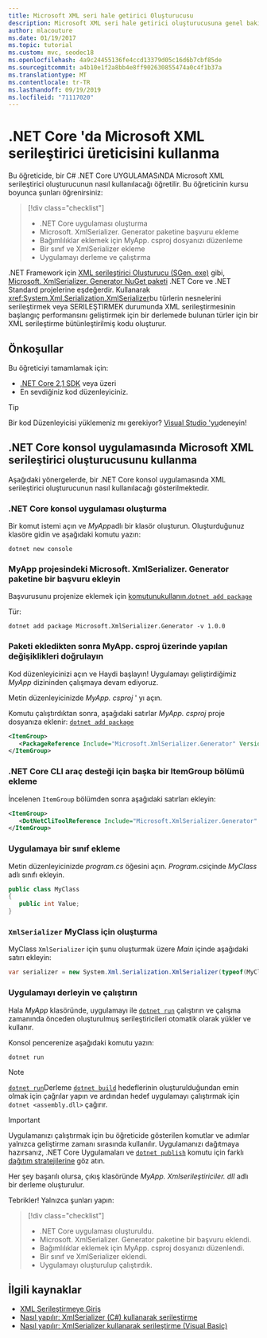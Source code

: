 ```yaml
---
title: Microsoft XML seri hale getirici Oluşturucusu
description: Microsoft XML seri hale getirici oluşturucusuna genel bakış. Projenizde bulunan türler için bir XML serileştirme derlemesi oluşturmak üzere XML seri hale getirici oluşturucusunu kullanın.
author: mlacouture
ms.date: 01/19/2017
ms.topic: tutorial
ms.custom: mvc, seodec18
ms.openlocfilehash: 4a9c24455136fe4ccd13379d05c16d6b7cbf85de
ms.sourcegitcommit: a4b10e1f2a8bb4e8ff902630855474a0c4f1b37a
ms.translationtype: MT
ms.contentlocale: tr-TR
ms.lasthandoff: 09/19/2019
ms.locfileid: "71117020"
---
```

# <a name="using-microsoft-xml-serializer-generator-on-net-core"></a>.NET Core 'da Microsoft XML serileştirici üreticisini kullanma

Bu öğreticide, bir C# .NET Core UYGULAMASıNDA Microsoft XML serileştirici oluşturucunun nasıl kullanılacağı öğretilir. Bu öğreticinin kursu boyunca şunları öğrenirsiniz:

> [!div class="checklist"]
>
> * .NET Core uygulaması oluşturma
> * Microsoft. XmlSerializer. Generator paketine başvuru ekleme
> * Bağımlılıklar eklemek için MyApp. csproj dosyanızı düzenleme
> * Bir sınıf ve XmlSerializer ekleme
> * Uygulamayı derleme ve çalıştırma

.NET Framework için [XML serileştirici Oluşturucu (SGen. exe)](../../standard/serialization/xml-serializer-generator-tool-sgen-exe.md) gibi, [Microsoft. XmlSerializer. Generator NuGet paketi](https://www.nuget.org/packages/Microsoft.XmlSerializer.Generator) .NET Core ve .NET Standard projelerine eşdeğerdir. Kullanarak <xref:System.Xml.Serialization.XmlSerializer>bu türlerin nesnelerini serileştirmek veya SERILEŞTIRMEK durumunda XML serileştirmesinin başlangıç performansını geliştirmek için bir derlemede bulunan türler için bir XML serileştirme bütünleştirilmiş kodu oluşturur.

## <a name="prerequisites"></a>Önkoşullar

Bu öğreticiyi tamamlamak için:

* [.NET Core 2,1 SDK](https://dotnet.microsoft.com/download) veya üzeri
* En sevdiğiniz kod düzenleyiciniz.

> [!TIP]
> Bir kod Düzenleyicisi yüklemeniz mı gerekiyor? [Visual Studio 'yu](https://aka.ms/vsdownload?utm_source=mscom&utm_campaign=msdocs)deneyin!

## <a name="use-microsoft-xml-serializer-generator-in-a-net-core-console-application"></a>.NET Core konsol uygulamasında Microsoft XML serileştirici oluşturucusunu kullanma

Aşağıdaki yönergelerde, bir .NET Core konsol uygulamasında XML serileştirici oluşturucunun nasıl kullanılacağı gösterilmektedir.

### <a name="create-a-net-core-console-application"></a>.NET Core konsol uygulaması oluşturma

Bir komut istemi açın ve *MyApp*adlı bir klasör oluşturun. Oluşturduğunuz klasöre gidin ve aşağıdaki komutu yazın:

```dotnetcli
dotnet new console
```

### <a name="add-a-reference-to-the-microsoftxmlserializergenerator-package-in-the-myapp-project"></a>MyApp projesindeki Microsoft. XmlSerializer. Generator paketine bir başvuru ekleyin

Başvurusunu projenize eklemek için [komutunukullanın.`dotnet add package`](../tools//dotnet-add-package.md)

Tür:

```dotnetcli
dotnet add package Microsoft.XmlSerializer.Generator -v 1.0.0
```

### <a name="verify-changes-to-myappcsproj-after-adding-the-package"></a>Paketi ekledikten sonra MyApp. csproj üzerinde yapılan değişiklikleri doğrulayın

Kod düzenleyicinizi açın ve Haydi başlayın! Uygulamayı geliştirdiğimiz *MyApp* dizininden çalışmaya devam ediyoruz.

Metin düzenleyicinizde *MyApp. csproj* ' yı açın.

Komutu çalıştırdıktan sonra, aşağıdaki satırlar *MyApp. csproj* proje dosyanıza eklenir: [`dotnet add package`](../tools//dotnet-add-package.md)

 ```xml
 <ItemGroup>
    <PackageReference Include="Microsoft.XmlSerializer.Generator" Version="1.0.0" />
 </ItemGroup>
 ```

### <a name="add-another-itemgroup-section-for-net-core-cli-tool-support"></a>.NET Core CLI araç desteği için başka bir ItemGroup bölümü ekleme

İncelenen `ItemGroup` bölümden sonra aşağıdaki satırları ekleyin:

 ```xml
 <ItemGroup>
    <DotNetCliToolReference Include="Microsoft.XmlSerializer.Generator" Version="1.0.0" />
 </ItemGroup>
 ```

### <a name="add-a-class-in-the-application"></a>Uygulamaya bir sınıf ekleme

Metin düzenleyicinizde *program.cs* öğesini açın. *Program.cs*içinde *MyClass* adlı sınıfı ekleyin.

```csharp
public class MyClass
{
   public int Value;
}
```

### <a name="create-an-xmlserializer-for-myclass"></a>`XmlSerializer` MyClass için oluşturma

MyClass `XmlSerializer` için şunu oluşturmak üzere *Main* içinde aşağıdaki satırı ekleyin:

```csharp
var serializer = new System.Xml.Serialization.XmlSerializer(typeof(MyClass));
```

### <a name="build-and-run-the-application"></a>Uygulamayı derleyin ve çalıştırın

Hala *MyApp* klasöründe, uygulamayı ile [`dotnet run`](../tools/dotnet-run.md) çalıştırın ve çalışma zamanında önceden oluşturulmuş serileştiricileri otomatik olarak yükler ve kullanır.

Konsol pencerenize aşağıdaki komutu yazın:

```dotnetcli
dotnet run
```

> [!NOTE]
> [`dotnet run`](../tools/dotnet-run.md)Derleme [`dotnet build`](../tools/dotnet-build.md) hedeflerinin oluşturulduğundan emin olmak için çağrılar yapın ve ardından hedef uygulamayı çalıştırmak için `dotnet <assembly.dll>` çağırır.

> [!IMPORTANT]
> Uygulamanızı çalıştırmak için bu öğreticide gösterilen komutlar ve adımlar yalnızca geliştirme zamanı sırasında kullanılır. Uygulamanızı dağıtmaya hazırsanız, .NET Core Uygulamaları ve [`dotnet publish`](../tools/dotnet-publish.md) komutu için farklı [dağıtım stratejilerine](../deploying/index.md) göz atın.

Her şey başarılı olursa, çıkış klasöründe *MyApp. Xmlserileştiriciler. dll* adlı bir derleme oluşturulur.

Tebrikler! Yalnızca şunları yapın:
> [!div class="checklist"]
>
> * .NET Core uygulaması oluşturuldu.
> * Microsoft. XmlSerializer. Generator paketine bir başvuru eklendi.
> * Bağımlılıklar eklemek için MyApp. csproj dosyanızı düzenlendi.
> * Bir sınıf ve XmlSerializer eklendi.
> * Uygulamayı oluşturulup çalıştırdık.

## <a name="related-resources"></a>İlgili kaynaklar

* [XML Serileştirmeye Giriş](../../standard/serialization/introducing-xml-serialization.md)
* [Nasıl yapılır: XmlSerializer (C#) kullanarak serileştirme](../../csharp/programming-guide/concepts/linq/how-to-serialize-using-xmlserializer.md)
* [Nasıl yapılır: XmlSerializer kullanarak serileştirme (Visual Basic)](../../visual-basic/programming-guide/concepts/linq/how-to-serialize-using-xmlserializer.md)
